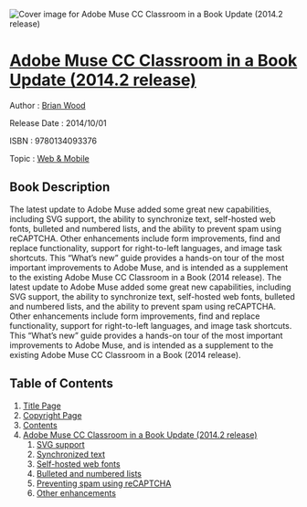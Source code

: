 ![Cover image for Adobe Muse CC Classroom in a Book Update (2014.2 release)](https://imgdetail.ebookreading.net/cover/cover/web_mobile/EB9780134093376.jpg)

[Adobe Muse CC Classroom in a Book Update (2014.2 release)](https://ebookreading.net/view/book/Adobe+Muse+CC+Classroom+in+a+Book+Update+%282014.2+release%29-EB9780134093376_1.html "Adobe Muse CC Classroom in a Book Update (2014.2 release)")
====================================================================================================================

Author : [Brian Wood](https://ebookreading.net/search/author/Brian+Wood)

Release Date : 2014/10/01

ISBN : 9780134093376

Topic : [Web & Mobile](https://ebookreading.net/search/category/web-mobile)

Book Description
-----------------

The latest update to Adobe Muse added some great new capabilities, including SVG support, the ability to synchronize text, self-hosted web fonts, bulleted and numbered lists, and the ability to prevent spam using reCAPTCHA. Other enhancements include form improvements, find and replace functionality, support for right-to-left languages, and image task shortcuts. This “What’s new” guide provides a hands-on tour of the most important improvements to Adobe Muse, and is intended as a supplement to the existing Adobe Muse CC Classroom in a Book (2014 release).
              The latest update to Adobe Muse added some great new capabilities, including SVG support, the ability to synchronize text, self-hosted web fonts, bulleted and numbered lists, and the ability to prevent spam using reCAPTCHA. Other enhancements include form improvements, find and replace functionality, support for right-to-left languages, and image task shortcuts. This “What’s new” guide provides a hands-on tour of the most important improvements to Adobe Muse, and is intended as a supplement to the existing Adobe Muse CC Classroom in a Book (2014 release).
              
Table of Contents
-----------------

1. [Title Page](https://ebookreading.net/view/book/Adobe+Muse+CC+Classroom+in+a+Book+Update+%282014.2+release%29-EB9780134093376_2.html)
1. [Copyright Page](https://ebookreading.net/view/book/Adobe+Muse+CC+Classroom+in+a+Book+Update+%282014.2+release%29-EB9780134093376_3.html)
1. [Contents](https://ebookreading.net/view/book/Adobe+Muse+CC+Classroom+in+a+Book+Update+%282014.2+release%29-EB9780134093376_4.html#toc)
1. [Adobe Muse CC Classroom in a Book Update (2014.2 release)](https://ebookreading.net/view/book/Adobe+Muse+CC+Classroom+in+a+Book+Update+%282014.2+release%29-EB9780134093376_5.html)
    1. [SVG support](https://ebookreading.net/view/book/Adobe+Muse+CC+Classroom+in+a+Book+Update+%282014.2+release%29-EB9780134093376_5.html#ch01lev1sec1)
    1. [Synchronized text](https://ebookreading.net/view/book/Adobe+Muse+CC+Classroom+in+a+Book+Update+%282014.2+release%29-EB9780134093376_5.html#ch01lev1sec2)
    1. [Self-hosted web fonts](https://ebookreading.net/view/book/Adobe+Muse+CC+Classroom+in+a+Book+Update+%282014.2+release%29-EB9780134093376_5.html#ch01lev1sec3)
    1. [Bulleted and numbered lists](https://ebookreading.net/view/book/Adobe+Muse+CC+Classroom+in+a+Book+Update+%282014.2+release%29-EB9780134093376_5.html#ch01lev1sec4)
    1. [Preventing spam using reCAPTCHA](https://ebookreading.net/view/book/Adobe+Muse+CC+Classroom+in+a+Book+Update+%282014.2+release%29-EB9780134093376_5.html#ch01lev1sec5)
    1. [Other enhancements](https://ebookreading.net/view/book/Adobe+Muse+CC+Classroom+in+a+Book+Update+%282014.2+release%29-EB9780134093376_5.html#ch01lev1sec6)
